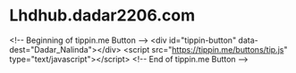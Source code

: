 # Lhdhub.dadar2206.com
&lt;!-- Beginning of tippin.me Button --> &lt;div id="tippin-button" data-dest="Dadar_Nalinda">&lt;/div> &lt;script src="https://tippin.me/buttons/tip.js" type="text/javascript">&lt;/script> &lt;!-- End of tippin.me Button -->
